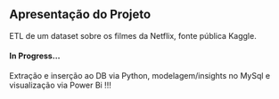 ## Apresentação do Projeto

ETL de um dataset sobre os filmes da Netflix, fonte pública Kaggle.

#### In Progress...
Extração e inserção ao DB via Python, modelagem/insights no MySql e visualização via Power Bi !!!

